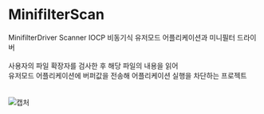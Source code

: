 # MinifilterScan<br>
MinifilterDriver Scanner IOCP 비동기식 유저모드 어플리케이션과 미니필터 드라이버<br><br>
사용자의 파일 확장자를 검사한 후 해당 파일의 내용을 읽어 <br>유저모드 어플리케이션에 버퍼값을 전송해 어플리케이션 실행을 차단하는 프로젝트
<br><br><br>
![캡처](https://user-images.githubusercontent.com/60957575/236137038-ec9e148e-f3ae-4c63-a86b-09ca93f0cb28.PNG)

